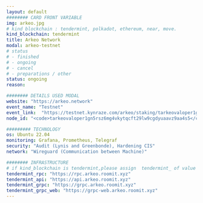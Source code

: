 ```yaml
---
layout: default
######## CARD FRONT VARIABLE
img: arkeo.jpg
# kind blockchain : tendermint, polkadot, ethereum, near, move.
kind_blockchain: tendermint
title: Arkeo Network 
modal: arkeo-testnet
# status
# - finished
# - ongoing
# - cancel
# - preparations / other
status: ongoing
reason: 

######## DETAILS USED MODAL
website: "https://arkeo.network"
event_name: "Testnet"
event_link:  "https://testnet.kynraze.com/arkeo/staking/tarkeovaloper1gn5rsz6mg4vkytqcft29lw9cgdyuaavz9aa4s5"
node_id: "<code>tarkeovaloper1gn5rsz6mg4vkytqcft29lw9cgdyuaavz9aa4s5</code>"

######### TECHNOLOGY
os: Ubuntu 22.04
monitoring: Grafana, Prometheus, Telegraf
security: "Audit (Lynis and Greenbonde), Hardening CIS"
network: "Wireguard (Communication between Machine)"

######## INFRASTRUCTURE
# if kind_blockchain is tendermint,please assign  tendermint_ of value
tendermint_rpc: "https://rpc.arkeo.roomit.xyz"
tendermint_api: "https://api.arkeo.roomit.xyz"
tendermint_grpc: "https://grpc.arkeo.roomit.xyz"
tendermint_grpc_web: "https://grpc-web.arkeo.roomit.xyz"
---
```

